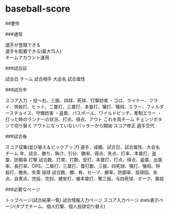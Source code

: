 # baseball-score
##要件

###通常

選手が登録できる  
選手を配置できる(最大15人)  
チームアカウント運用  

###試合前

試合日
チーム
試合相手
大会名
試合属性

###試合中

スコア入力
・投～右、三振、四球、死球、打撃妨害
・ゴロ、ライナー、フライ、併殺打、ヒット、二塁打、三塁打、本塁打、犠打、犠飛、エラー、フィルダースチョイス、守備妨害
・盗塁、パスボール、ワイルドピッチ、牽制エラー
・打った時のランナーの状況、打点、得点、アウト
これを両チーム
チェンジボタンで切り替え
アウトになっていないバッターから開始
スコア修正
選手交代

###試合後

スコア収集(並び替え＆ピックアップ)
選手、成績、試合日、試合属性、大会名
チーム
年、試合、勝ち、負け、引分、勝率、得点、失点、打率、本塁打、盗塁、防御率
打撃
試合数、打席、打数、安打、本塁打、打点、得点、盗塁、出塁率、長打率、OPS、二塁打、三塁打、塁打数、三振、四死球、犠打、犠飛、併殺打、敵失、失策
投球
試合数、勝、負、セーブ、勝率、防御率、投球回、失点、自責点、完投、完封、被安打、被本塁打、奪三振、与四死球、ボーク、暴投


###必要なページ

トップページ(試合結果一覧)
試合情報入力ページ
スコア入力ページ
stats表示ページ(タブでチーム、個人打撃、個人投球切り替え)
